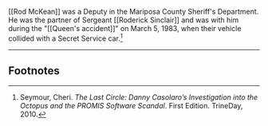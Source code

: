 [[Rod McKean]] was a Deputy in the Mariposa County Sheriff's Department. He was the partner of Sergeant [[Roderick Sinclair]] and was with him during the "[[Queen's accident]]" on March 5, 1983, when their vehicle collided with a Secret Service car.[^1]

---
## Footnotes

[^1]: Seymour, Cheri. *The Last Circle: Danny Casolaro’s Investigation into the Octopus and the PROMIS Software Scandal*. First Edition. TrineDay, 2010.
